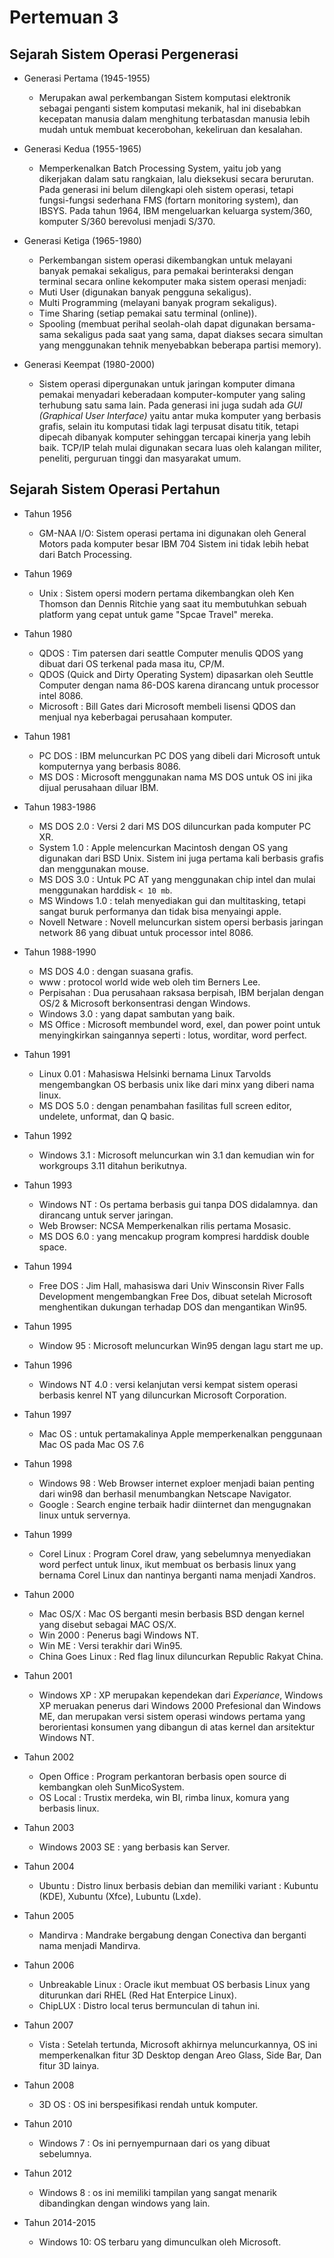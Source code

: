 # Pertemuan 3

## Sejarah Sistem Operasi Pergenerasi

- Generasi Pertama (1945-1955)

  - Merupakan awal perkembangan Sistem komputasi elektronik sebagai penganti sistem komputasi mekanik, hal ini disebabkan kecepatan manusia dalam menghitung terbatasdan manusia lebih mudah untuk membuat kecerobohan, kekeliruan dan kesalahan.

- Generasi Kedua (1955-1965)

  - Memperkenalkan Batch Processing System, yaitu job yang dikerjakan dalam satu rangkaian, lalu dieksekusi secara berurutan. Pada generasi ini belum dilengkapi oleh sistem operasi, tetapi fungsi-fungsi sederhana FMS (fortarn monitoring system), dan IBSYS. Pada tahun 1964, IBM mengeluarkan keluarga system/360, komputer S/360 berevolusi menjadi S/370.

- Generasi Ketiga (1965-1980)

  - Perkembangan sistem operasi dikembangkan untuk melayani banyak pemakai sekaligus, para pemakai berinteraksi dengan terminal secara online kekomputer maka sistem operasi menjadi:
  - Muti User (digunakan banyak pengguna sekaligus).
  - Multi Programming (melayani banyak program sekaligus).
  - Time Sharing (setiap pemakai satu terminal (online)).
  - Spooling (membuat perihal seolah-olah dapat digunakan bersama-sama sekaligus pada saat yang sama, dapat diakses secara simultan yang menggunakan tehnik menyebabkan beberapa partisi memory).

- Generasi Keempat (1980-2000)

  - Sistem operasi dipergunakan untuk jaringan komputer dimana pemakai menyadari keberadaan komputer-komputer yang saling terhubung satu sama lain. Pada generasi ini juga sudah ada *GUI (Graphical User Interface)*  yaitu antar muka komputer yang berbasis grafis, selain itu komputasi tidak lagi terpusat disatu titik, tetapi dipecah dibanyak komputer sehinggan tercapai kinerja yang lebih baik. TCP/IP telah mulai digunakan secara luas oleh kalangan militer, peneliti, perguruan tinggi dan masyarakat umum.
 
## Sejarah Sistem Operasi Pertahun

- Tahun 1956

  - GM-NAA I/O: Sistem operasi pertama ini digunakan oleh General Motors pada komputer besar IBM 704 Sistem ini tidak lebih hebat dari Batch Processing.

- Tahun 1969

  - Unix : Sistem opersi modern pertama dikembangkan oleh Ken Thomson dan Dennis Ritchie yang saat itu membutuhkan sebuah platform yang cepat untuk game "Spcae Travel" mereka.

- Tahun 1980

  - QDOS : Tim patersen dari seattle Computer menulis QDOS yang dibuat dari OS terkenal pada masa itu, CP/M.
  - QDOS (Quick and Dirty Operating System) dipasarkan oleh Seuttle Computer dengan nama 86-DOS karena dirancang untuk processor intel 8086.
  - Microsoft : Bill Gates dari Microsoft membeli lisensi QDOS dan menjual nya keberbagai perusahaan komputer.

- Tahun 1981

  - PC DOS : IBM meluncurkan PC DOS yang dibeli dari Microsoft untuk komputernya yang berbasis 8086.
  - MS DOS : Microsoft menggunakan nama MS DOS untuk OS ini jika dijual perusahaan diluar IBM.
 
- Tahun 1983-1986

  - MS DOS 2.0 : Versi 2 dari MS DOS diluncurkan pada komputer PC XR.
  - System 1.0 : Apple melencurkan Macintosh dengan OS yang digunakan dari BSD Unix. Sistem ini juga pertama kali berbasis grafis dan menggunakan mouse.
  - MS DOS 3.0 : Untuk PC AT yang menggunakan chip intel dan mulai menggunakan harddisk `< 10 mb`.
  - MS Windows 1.0 : telah menyediakan gui dan multitasking, tetapi sangat buruk performanya dan tidak bisa menyaingi apple.
  - Novell Netware : Novell meluncurkan sistem opersi berbasis jaringan network 86 yang dibuat untuk processor intel 8086.

- Tahun 1988-1990

  - MS DOS 4.0 : dengan suasana grafis.
  - www : protocol world wide web oleh tim Berners Lee.
  - Perpisahan : Dua perusahaan raksasa berpisah, IBM berjalan dengan OS/2 & Microsoft berkonsentrasi dengan Windows.
  - Windows 3.0 : yang dapat sambutan yang baik.
  - MS Office : Microsoft membundel word, exel, dan power point untuk menyingkirkan saingannya seperti : lotus, worditar, word perfect.

- Tahun 1991

  - Linux 0.01 : Mahasiswa Helsinki bernama Linux Tarvolds mengembangkan OS berbasis unix like dari minx yang diberi nama linux.
  - MS DOS 5.0 : dengan penambahan fasilitas full screen editor, undelete, unformat, dan Q basic.

- Tahun 1992

  - Windows 3.1 : Microsoft meluncurkan win 3.1 dan kemudian win for workgroups 3.11 ditahun berikutnya.

- Tahun 1993

  - Windows NT : Os pertama berbasis gui tanpa DOS didalamnya. dan dirancang untuk server jaringan.
  - Web Browser: NCSA Memperkenalkan rilis pertama Mosasic.
  - MS DOS 6.0 : yang mencakup program kompresi harddisk double space.

- Tahun 1994

  - Free DOS : Jim Hall, mahasiswa dari Univ Winsconsin River Falls  Development mengembangkan Free Dos, dibuat setelah Microsoft menghentikan dukungan terhadap DOS dan mengantikan Win95.

- Tahun 1995

  - Window 95 : Microsoft meluncurkan Win95 dengan lagu start me up.

- Tahun 1996

  - Windows NT 4.0 : versi kelanjutan versi kempat sistem operasi berbasis kenrel NT yang diluncurkan Microsoft Corporation.

- Tahun 1997

  - Mac OS : untuk pertamakalinya Apple memperkenalkan penggunaan Mac OS pada Mac OS 7.6

- Tahun 1998

  - Windows 98 : Web Browser internet exploer menjadi baian penting dari win98 dan berhasil menumbangkan Netscape Navigator.
  - Google : Search engine terbaik hadir diinternet dan mengugnakan linux untuk servernya.

- Tahun 1999

  - Corel Linux : Program Corel draw, yang sebelumnya menyediakan word perfect untuk linux, ikut membuat os berbasis linux yang bernama Corel Linux dan nantinya berganti nama menjadi Xandros.

- Tahun 2000

  - Mac OS/X : Mac OS berganti mesin berbasis BSD dengan kernel yang disebut sebagai MAC OS/X.
  - Win 2000 : Penerus bagi Windows NT.
  - Win ME   : Versi terakhir dari Win95.
  - China Goes Linux : Red flag linux diluncurkan Republic Rakyat China.

- Tahun 2001

  - Windows XP : XP merupakan kependekan dari *Experiance*, Windows XP meruakan penerus dari Windows 2000 Prefesional dan Windows ME, dan merupakan versi sistem operasi windows pertama yang berorientasi konsumen yang dibangun di atas kernel dan arsitektur Windows NT.

- Tahun 2002

  - Open Office : Program perkantoran berbasis open source di kembangkan oleh SunMicoSystem.
  - OS Local : Trustix merdeka, win BI, rimba linux, komura yang berbasis linux.

- Tahun 2003

  - Windows 2003 SE : yang berbasis kan Server.

- Tahun 2004

  - Ubuntu : Distro linux berbasis debian dan memiliki variant : Kubuntu (KDE), Xubuntu (Xfce), Lubuntu (Lxde).

- Tahun 2005

  - Mandirva : Mandrake bergabung dengan Conectiva dan berganti nama menjadi Mandirva.

- Tahun 2006

  - Unbreakable Linux : Oracle ikut membuat OS berbasis Linux yang diturunkan dari RHEL (Red Hat Enterpice Linux).
  - ChipLUX : Distro local terus bermunculan di tahun ini.

- Tahun 2007

  - Vista : Setelah tertunda, Microsoft akhirnya meluncurkannya, OS ini memperkenalkan fitur 3D Desktop dengan Areo Glass, Side Bar, Dan fitur 3D lainya.

- Tahun 2008

  - 3D OS : OS ini berspesifikasi rendah untuk komputer.

- Tahun 2010

  - Windows 7 : Os ini pernyempurnaan dari os yang dibuat sebelumnya.

- Tahun 2012

  - Windows 8 : os ini memiliki tampilan yang sangat menarik dibandingkan dengan windows yang lain.

- Tahun 2014-2015

  - Windows 10: OS terbaru yang dimunculkan oleh Microsoft.

